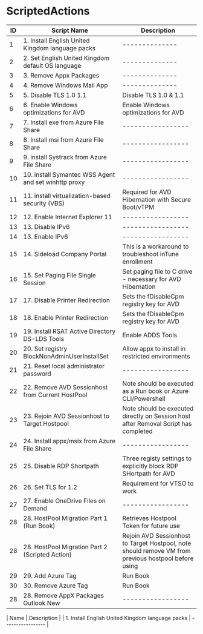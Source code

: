 # ScriptedActions

| ID  | Script Name | Description |
| ------------- | ------------- | ------------- |
| 1 | 1. Install English United Kingdom language packs |--------------|
| 2 | 2. Set English United Kingdom default OS language  |--------------|
| 3 | 3. Remove Appx Packages  |--------------|
| 4 | 4. Remove Windows Mail App  |--------------|
| 5 | 5. Disable TLS 1.0 1.1  | Disable TLS 1.0 & 1.1|
| 6 | 6. Enable Windows optimizations for AVD  | Enable Windows optimizations for AVD|
| 7 | 7. Install exe from Azure File Share  |-----------------|
| 8 | 8. Install msi from Azure File Share  |-----------------|
| 9 | 9. install Systrack from Azure File Share  |-----------------|
| 10 | 10. install Symantec WSS Agent and set winhttp proxy  |-----------------|
| 11 | 11. install virtualization-based security (VBS)  |Required for AVD Hibernation with Secure Boot/vTPM|
| 12 | 12. Enable Internet Explorer 11 |-----------------|
| 13 | 13. Disable IPv6  |-----------------|
| 14 | 13. Enable IPv6  |-----------------|
| 15 | 14. Sideload Company Portal | This is a workaround to troubleshoot inTune enrollment|
| 16 | 15. Set Paging File Single Session  | Set paging file to C drive - necessary for AVD Hibernation|
| 17 | 17. Disable Printer Redirection  |Sets the fDisableCpm registry key for AVD|
| 18 | 18. Enable Printer Redirection  |Sets the fDisableCpm registry key for AVD|
| 19 | 19. Install RSAT Active Directory DS-LDS Tools  |Enable ADDS Tools|
| 20 | 20. Set registry BlockNonAdminUserInstallSet  | Allow appx to install in restricted environments|
| 21 | 21. Reset local administrator password   |-----------------|
| 22 | 22. Remove AVD Sessionhost from Current HostPool  |Note should be executed as a Run book or Azure CLI/Powershell|
| 23 | 23. Rejoin AVD Sessionhost to Target Hostpool  |Note should be executed directly on Session host after Removal Script has completed|
| 24 | 24. Install appx/msix from Azure File Share  |-----------------|
| 25 | 25. Disable RDP Shortpath  |Three registy settings to explicitly block RDP SHortpath for AVD|
| 26 | 26. Set TLS for 1.2  |Requirement for VTSO to work|
| 27 | 27. Enable OneDrive Files on Demand  |-----------------|
| 28 | 28. HostPool Migration Part 1 (Run Book)  |Retrieves Hostpool Token for future use|
| 28 | 28. HostPool Migration Part 2 (Scripted Action)  |Rejoin AVD Sessionhost to Target Hostpool, note should remove VM from previous hostpool before using|
| 29 | 29. Add Azure Tag  |Run Book|
| 30 | 30. Remove Azure Tag  |Run Book|
| 28 | 28. Remove AppX Packages Outlook New  |-----------------|

| Name  | Description |
| 1. Install English United Kingdom language packs  | -----------------  |
